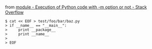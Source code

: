 from [module - Execution of Python code with -m option or not - Stack Overflow](https://stackoverflow.com/questions/22241420/execution-of-python-code-with-m-option-or-not)
```
$ cat << EOF > test/foo/bar/baz.py 
> if __name__ == "__main__":
>     print __package__
>     print __name__
> 
> EOF
```
